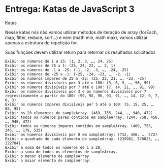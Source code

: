 
Entrega: Katas de JavaScript 3
==============================
Katas

Nesse katas nós não vamos utilizar métodos de iteração de array (forEach, map, filter, reduce, sort...) e nem (math min, math max), vamos utilizar apenas a estrutura de repetição for.

Suas funções devem utilizar return para retornar os resultados solicitados

    Exibir os números de 1 a 25: (1, 2, 3, …, 24, 25)
    Exibir os números de 25 a 1: (25, 24, 23, …, 2, 1)
    Exibir os números de -1 a -25: (-1, -2, -3, …, -24, -25)
    Exibir os números de -25 a -1: (-25, -24, -23, …, -2, -1)
    Exibir os números ímpares de 25 a -25: (25, 23, 21, …, -23, -25)
    Exibir os números divisíveis por 3 até o 100: (3, 6, 9, …, 96, 99)
    Exibir os números divisíveis por 7 até o 100: (7, 14, 21, …, 91, 98)
    Exibir os números divisíveis por 3 e os números divisíveis por 7 regressivamente a partir do 100: (99, 98, 96, 93, 91, …, 14, 12, 9, 7, 6, 3)
    Exibir os números ímpares divisíveis por 5 até o 100: (5, 15, 25, …, 85, 95)
    Exibir os 20 elementos de sampleArray. (469, 755, 244, …, 940, 472)
    Exibir todos os números pares contidos em sampleArray. (244, 758, 450, …, 940, 472)
    Exibir todos os números ímpares contidos em sampleArray. (469, 755, 245, …, 179, 535)
    Exibir os números divisíveis por 8 em sampleArray: (712, 456, …, 472)
    Exibir o quadrado de cada elemento de sampleArray. (219961, 570025, …, 222784)
    Exibir a soma de todos os números de 1 a 20.
    Exibir a soma de todos os elementos de sampleArray.
    Exibir o menor elemento de sampleArray.
    Exibir o maior elemento de sampleArray.
